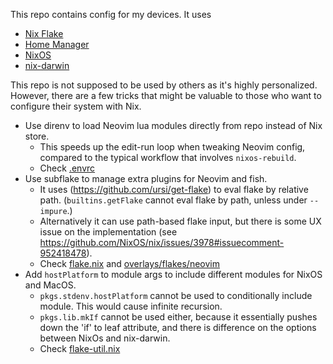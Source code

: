 This repo contains config for my devices. It uses
- [Nix Flake](https://nixos.wiki/wiki/Flakes)
- [Home Manager](https://github.com/nix-community/home-manager)
- [NixOS](https://nixos.org)
- [nix-darwin](https://github.com/LnL7/nix-darwin)

This repo is not supposed to be used by others as it's highly personalized. However, there
are a few tricks that might be valuable to those who want to configure their system with Nix.

- Use direnv to load Neovim lua modules directly from repo instead of Nix store.
    - This speeds up the edit-run loop when tweaking Neovim config, compared to the typical 
      workflow that involves `nixos-rebuild`.
    - Check [.envrc](https://github.com/yelite/system-config/blob/4f6e51ec543e00d1d30590ee6fb05a2b72a5efd2/.envrc#L1)
- Use subflake to manage extra plugins for Neovim and fish.
    - It uses (https://github.com/ursi/get-flake) to eval flake by relative path. 
      (`builtins.getFlake` cannot eval flake by path, unless under `--impure`.)
    - Alternatively it can use path-based flake input, but there is some UX issue on the 
      implementation (see https://github.com/NixOS/nix/issues/3978#issuecomment-952418478).
    - Check [flake.nix](https://github.com/yelite/system-config/blob/4f6e51ec543e00d1d30590ee6fb05a2b72a5efd2/flake.nix#L25) 
      and [overlays/flakes/neovim](https://github.com/yelite/system-config/blob/4f6e51ec543e00d1d30590ee6fb05a2b72a5efd2/overlays/flakes/neovim/)
- Add `hostPlatform` to module args to include different modules for NixOS and MacOS.
    - `pkgs.stdenv.hostPlatform` cannot be used to conditionally include module. This would cause infinite recursion.
    - `pkgs.lib.mkIf` cannot be used either, because it essentially pushes down the 'if' to leaf attribute, 
      and there is difference on the options between NixOs and nix-darwin.
    - Check [flake-util.nix](https://github.com/yelite/system-config/blob/4f6e51ec543e00d1d30590ee6fb05a2b72a5efd2/lib/flake-util.nix#L32)

